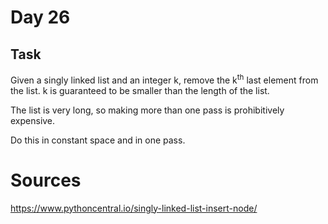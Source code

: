 # Day 26
## Task
Given a singly linked list and an integer k, remove the k<sup>th</sup> last element from the list. k is guaranteed to be smaller than the length of the list.

The list is very long, so making more than one pass is prohibitively expensive.

Do this in constant space and in one pass.

# Sources
https://www.pythoncentral.io/singly-linked-list-insert-node/